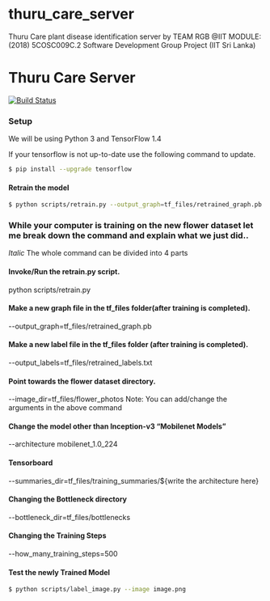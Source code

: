 # thuru_care_server
Thuru Care plant disease identification server by TEAM RGB @IIT
MODULE: (2018) 5COSC009C.2 Software Development Group Project (IIT Sri Lanka)


# Thuru Care Server

[![Build Status](https://travis-ci.org/joemccann/dillinger.svg?branch=master)](https://travis-ci.org/joemccann/dillinger)

### Setup

We will be using Python 3 and TensorFlow 1.4

If your tensorflow is not up-to-date use the following command to update.

```sh
$ pip install --upgrade tensorflow
```

#### Retrain the model

```sh
$ python scripts/retrain.py --output_graph=tf_files/retrained_graph.pb --output_labels=tf_files/retrained_labels.txt --image_dir=tf_files/flower_photos
```

### While your computer is training on the new flower dataset let me break down the command and explain what we just did.. 

*Italic*  The whole command can be divided into 4 parts

#### Invoke/Run the retrain.py script.
python scripts/retrain.py

#### Make a new graph file in the tf_files folder(after training is completed).
--output_graph=tf_files/retrained_graph.pb

#### Make a new label file in the tf_files folder (after training is completed).
--output_labels=tf_files/retrained_labels.txt

#### Point towards the flower dataset directory.
--image_dir=tf_files/flower_photos
Note: You can add/change the arguments in the above command

#### Change the model other than Inception-v3 “Mobilenet Models”
--architecture mobilenet_1.0_224

#### Tensorboard
--summaries_dir=tf_files/training_summaries/${write the architecture here}

#### Changing the Bottleneck directory
--bottleneck_dir=tf_files/bottlenecks

#### Changing the Training Steps
--how_many_training_steps=500



#### Test the newly Trained Model

```sh
$ python scripts/label_image.py --image image.png
```

